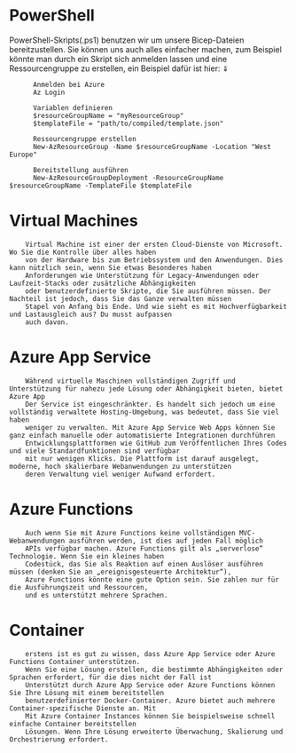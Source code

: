 # PowerShell
PowerShell-Skripts(.ps1) benutzen wir um unsere Bicep-Dateien bereitzustellen. Sie können uns auch alles einfacher machen, zum Beispiel könnte man durch ein Skript sich anmelden lassen und eine Ressourcengruppe zu erstellen, ein Beispiel dafür ist hier:
                                    &dArr;
         
          Anmelden bei Azure
          Az Login
          
          Variablen definieren
          $resourceGroupName = "myResourceGroup"
          $templateFile = "path/to/compiled/template.json"

          Ressourcengruppe erstellen
          New-AzResourceGroup -Name $resourceGroupName -Location "West Europe"

          Bereitstellung ausführen
          New-AzResourceGroupDeployment -ResourceGroupName $resourceGroupName -TemplateFile $templateFile


# Virtual Machines
        Virtual Machine ist einer der ersten Cloud-Dienste von Microsoft. Wo Sie die Kontrolle über alles haben
        von der Hardware bis zum Betriebssystem und den Anwendungen. Dies kann nützlich sein, wenn Sie etwas Besonderes haben
        Anforderungen wie Unterstützung für Legacy-Anwendungen oder Laufzeit-Stacks oder zusätzliche Abhängigkeiten
        oder benutzerdefinierte Skripte, die Sie ausführen müssen. Der Nachteil ist jedoch, dass Sie das Ganze verwalten müssen
        Stapel von Anfang bis Ende. Und wie sieht es mit Hochverfügbarkeit und Lastausgleich aus? Du musst aufpassen
        auch davon.

# Azure App Service
        Während virtuelle Maschinen vollständigen Zugriff und Unterstützung für nahezu jede Lösung oder Abhängigkeit bieten, bietet Azure App
        Der Service ist eingeschränkter. Es handelt sich jedoch um eine vollständig verwaltete Hosting-Umgebung, was bedeutet, dass Sie viel haben
        weniger zu verwalten. Mit Azure App Service Web Apps können Sie ganz einfach manuelle oder automatisierte Integrationen durchführen
        Entwicklungsplattformen wie GitHub zum Veröffentlichen Ihres Codes und viele Standardfunktionen sind verfügbar
        mit nur wenigen Klicks. Die Plattform ist darauf ausgelegt, moderne, hoch skalierbare Webanwendungen zu unterstützen
        deren Verwaltung viel weniger Aufwand erfordert.

# Azure Functions
        Auch wenn Sie mit Azure Functions keine vollständigen MVC-Webanwendungen ausführen werden, ist dies auf jeden Fall möglich
        APIs verfügbar machen. Azure Functions gilt als „serverlose“ Technologie. Wenn Sie ein kleines haben
        Codestück, das Sie als Reaktion auf einen Auslöser ausführen müssen (denken Sie an „ereignisgesteuerte Architektur“),
        Azure Functions könnte eine gute Option sein. Sie zahlen nur für die Ausführungszeit und Ressourcen,
        und es unterstützt mehrere Sprachen.

# Container
        erstens ist es gut zu wissen, dass Azure App Service oder Azure Functions Container unterstützen.
        Wenn Sie eine Lösung erstellen, die bestimmte Abhängigkeiten oder Sprachen erfordert, für die dies nicht der Fall ist
        Unterstützt durch Azure App Service oder Azure Functions können Sie Ihre Lösung mit einem bereitstellen
        benutzerdefinierter Docker-Container. Azure bietet auch mehrere Container-spezifische Dienste an. Mit
        Mit Azure Container Instances können Sie beispielsweise schnell einfache Container bereitstellen
        Lösungen. Wenn Ihre Lösung erweiterte Überwachung, Skalierung und Orchestrierung erfordert.
